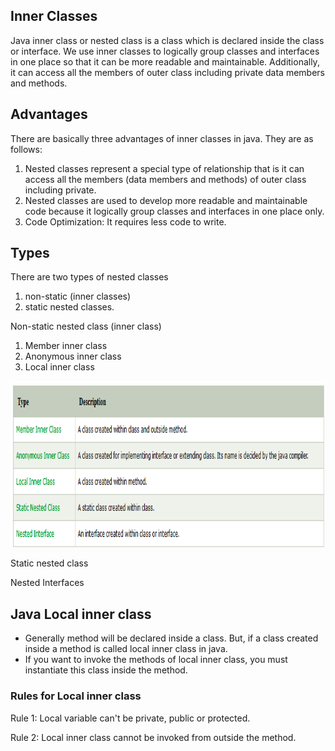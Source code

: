 ## Inner Classes

Java inner class or nested class is a class which is declared inside the class or interface.
We use inner classes to logically group classes and interfaces in one place so that it can be more readable and maintainable.
Additionally, it can access all the members of outer class including private data members and methods.

## Advantages

There are basically three advantages of inner classes in java. They are as follows:
1. Nested classes represent a special type of relationship that is it can access all the members (data members and methods) of outer class including private.
2. Nested classes are used to develop more readable and maintainable code because it logically group classes and interfaces in one place only.
3. Code Optimization: It requires less code to write.

## Types

There are two types of nested classes 

1. non-static  (inner classes)
2. static nested classes. 

Non-static nested class (inner class) 
1. Member inner class
2. Anonymous inner class
3. Local inner class

![](../assets/img/inner_class.png)

Static nested class

Nested Interfaces


## Java Local inner class

- Generally method will be declared  inside a class. But, if a class created inside a method is called local inner class in java.
- If you want to invoke the methods of local inner class, you must instantiate this class inside the method.

### Rules for Local inner class

Rule 1:
Local variable can't be private, public or protected.

Rule 2:
Local inner class cannot be invoked from outside the method.